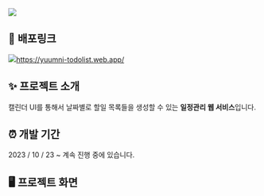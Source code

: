 <img src="https://capsule-render.vercel.app/api?type=waving&color=468c9a&height=200&section=header&text=윰니의%20투두리스트&fontSize=38&fontColor=ffffff&fontAlign=10&color=gradient&customColorList=0,2,2,5,30" />

## 🔗 배포링크

<a href="https://yuumni-todolist.web.app/"><img src="public/favicon.ico" />https://yuumni-todolist.web.app/</a>

## ✨ 프로젝트 소개

캘린더 UI를 통해서 날짜별로 할일 목록들을 생성할 수 있는 **일정관리 웹 서비스**입니다.

## ⏰ 개발 기간

2023 / 10 / 23 ~ 계속 진행 중에 있습니다.

## 🖥️ 프로젝트 화면
